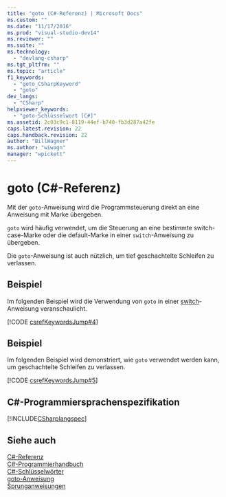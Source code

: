 ```yaml
---
title: "goto (C#-Referenz) | Microsoft Docs"
ms.custom: ""
ms.date: "11/17/2016"
ms.prod: "visual-studio-dev14"
ms.reviewer: ""
ms.suite: ""
ms.technology: 
  - "devlang-csharp"
ms.tgt_pltfrm: ""
ms.topic: "article"
f1_keywords: 
  - "goto_CSharpKeyword"
  - "goto"
dev_langs: 
  - "CSharp"
helpviewer_keywords: 
  - "goto-Schlüsselwort [C#]"
ms.assetid: 2c03c9c1-8119-44ef-b740-fb3d287a42fe
caps.latest.revision: 22
caps.handback.revision: 22
author: "BillWagner"
ms.author: "wiwagn"
manager: "wpickett"
---
```

# goto (C#-Referenz)
Mit der `goto`\-Anweisung wird die Programmsteuerung direkt an eine Anweisung mit Marke übergeben.  
  
 `goto` wird häufig verwendet, um die Steuerung an eine bestimmte switch\-case\-Marke oder die default\-Marke in einer `switch`\-Anweisung zu übergeben.  
  
 Die `goto`\-Anweisung ist auch nützlich, um tief geschachtelte Schleifen zu verlassen.  
  
## Beispiel  
 Im folgenden Beispiel wird die Verwendung von `goto` in einer [switch](../../../csharp/language-reference/keywords/switch.md)\-Anweisung veranschaulicht.  
  
 [!CODE [csrefKeywordsJump#4](../CodeSnippet/VS_Snippets_VBCSharp/csrefKeywordsJump#4)]  
  
## Beispiel  
 Im folgenden Beispiel wird demonstriert, wie `goto` verwendet werden kann, um geschachtelte Schleifen zu verlassen.  
  
 [!CODE [csrefKeywordsJump#5](../CodeSnippet/VS_Snippets_VBCSharp/csrefKeywordsJump#5)]  
  
## C\#\-Programmiersprachenspezifikation  
 [!INCLUDE[CSharplangspec](../../../csharp/language-reference/keywords/includes/csharplangspec_md.md)]  
  
## Siehe auch  
 [C\#\-Referenz](../../../csharp/language-reference/index.md)   
 [C\#\-Programmierhandbuch](../../../csharp/programming-guide/index.md)   
 [C\#\-Schlüsselwörter](../../../csharp/language-reference/keywords/index.md)   
 [goto\-Anweisung](/visual-cpp/cpp/goto-statement-cpp)   
 [Sprunganweisungen](../../../csharp/language-reference/keywords/jump-statements.md)